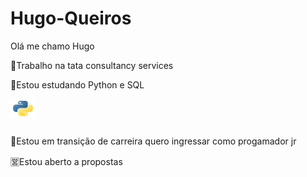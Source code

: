 # Hugo-Queiros
Olá me chamo Hugo 



💼Trabalho na tata consultancy services



📓Estou estudando Python e SQL 

 <img align="center" alt="Rafa-Python" height="30" width="40" src="https://raw.githubusercontent.com/devicons/devicon/master/icons/python/python-original.svg">
  
</div>

  ##



🚥Estou em transição de carreira quero ingressar como progamador jr



🈺Estou aberto a propostas 


  
 
